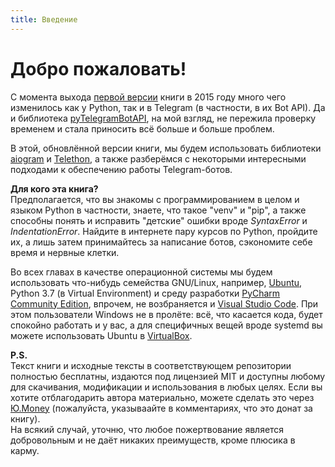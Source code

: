 ```yaml
---
title: Введение
---
```


# **Добро пожаловать!**  
С момента выхода [первой версии](https://mastergroosha.github.io/telegram-tutorial/) книги в 2015 году
много чего изменилось как у Python, так и в Telegram (в частности, в их Bot API). 
Да и библиотека [pyTelegramBotAPI](https://github.com/eternnoir/pyTelegramBotAPI), на мой взгляд,
не пережила проверку временем и стала приносить всё больше и больше проблем.

В этой, обновлённой версии книги, мы будем использовать библиотеки [aiogram](https://github.com/aiogram/aiogram) и [Telethon](https://github.com/LonamiWebs/Telethon), 
а также разберёмся с некоторыми интересными подходами к обеспечению работы Telegram-ботов.

**Для кого эта книга?**  
Предполагается, что вы знакомы с программированием в целом и языком Python в частности, знаете, что такое "venv" и "pip", 
а также способны понять и исправить "детские" ошибки вроде _SyntaxError_ и _IndentationError_. Найдите в интернете пару
курсов по Python, пройдите их, а лишь затем принимайтесь за написание ботов, сэкономите себе время и нервные клетки.

Во всех главах в качестве операционной системы мы будем использовать что-нибудь семейства GNU/Linux, 
например, [Ubuntu](https://ubuntu.com/), Python 3.7 (в Virtual Environment) и среду разработки 
[PyCharm Community Edition](https://www.jetbrains.com/ru-ru/pycharm/download/), впрочем, не возбраняется и [Visual Studio Code](https://code.visualstudio.com/).
При этом пользователи Windows не в пролёте: всё, что касается кода, будет спокойно работать и у вас, а для специфичных вещей
вроде systemd вы можете использовать Ubuntu в [VirtualBox](https://www.virtualbox.org).

**P.S.**  
Текст книги и исходные тексты в соответствующем репозитории полностью бесплатны, издаются под лицензией MIT
и доступны любому для скачивания, модификации и использования в любых целях. Если вы хотите отблагодарить автора материально,
можете сделать это через [Ю.Money](https://yoomoney.ru/to/41001515922197) (пожалуйста, указываайте в комментариях, что это донат за книгу).  
На всякий случай, уточню, что любое пожертвование является добровольным и не даёт никаких преимуществ, кроме плюсика в карму.
